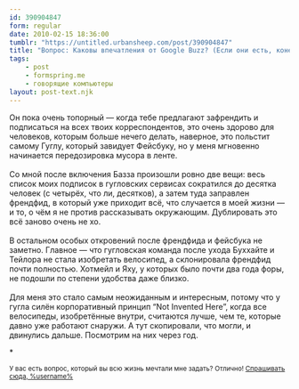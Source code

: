 ```yaml
---
id: 390904847
form: regular
date: 2010-02-15 18:36:00
tumblr: "https://untitled.urbansheep.com/post/390904847"
title: "Вопрос: Каковы впечатления от Google Buzz? (Если они есть, конечно.)"
tags:
    - post
    - formspring.me
    - говорящие компьютеры
layout: post-text.njk
---
```


<p>Он пока очень топорный — когда тебе предлагают зафрендить и подписаться на всех твоих корреспондентов, это очень здорово для человеков, которым больше нечего делать, наверное, это польстит самому Гуглу, который завидует Фейсбуку, но у меня мгновенно начинается передозировка мусора в ленте.<br/><br/>
Со мной после включения Базза произошли ровно две вещи: весь список моих подписок в гугловских сервисах сократился до десятка человек (с четырёх, что ли, десятков), а затем туда заправлен френдфид, в который уже приходит всё, что случается в моей жизни — и то, о чём я не против рассказывать окружающим. Дублировать это всё заново очень не хо.<br/><br/>
В остальном особых откровений после френдфида и фейсбука не заметно. Главное — что гугловская команда после ухода Буххайте и Тейлора не стала изобретать велосипед, а склонировала френдфид почти полностью. Хотмейл и Яху, у которых было почти два года форы, не подошли по степени удобства даже близко.<br/><br/>
Для меня это стало самым неожиданным и интересным, потому что у гугла силён корпоративный принцип “Not Invented Here”, когда все велосипеды, изобретённые внутри, считаются лучше, чем те, которые давно уже работают снаружи. А тут скопировали, что могли, и двинулись дальше. Посмотрим на них через год.</p>

<p>*</p>

<p><small>У вас есть вопрос, который вы всю жизнь мечтали мне задать? Отлично! <a href="http://untitled.urbansheep.ru/ask">Спрашивать сюда, %username%</a></small></p>

